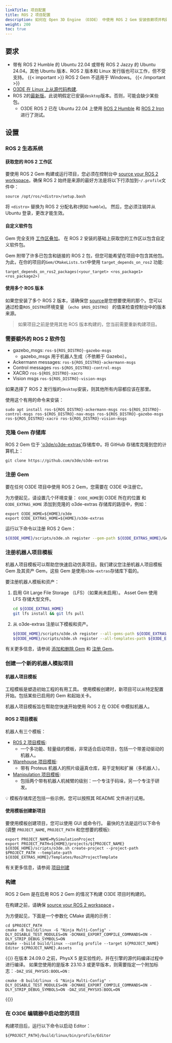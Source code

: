 ```yaml
---
linkTitle: 项目配置
title: ROS 2 项目配置
description: 如何在 Open 3D Engine （O3DE） 中使用 ROS 2 Gem 安装依赖项并构建项目。
weight: 200
toc: true
---
```


## 要求

* 带有 ROS 2 Humble 的 Ubuntu 22.04 或带有 ROS 2 Jazzy 的 Ubuntu 24.04。其他 Ubuntu 版本、ROS 2 版本和 Linux 发行版也可以工作，但不受支持。
  {{< important >}}
ROS 2 Gem 不适用于 Windows。
  {{< /important >}}
* [O3DE 在 Linux 上从源代码构建](/docs/welcome-guide/setup/setup-from-github/building-linux).
* ROS 2的[最新版](https://docs.ros.org/en/rolling/Releases.html#list-of-distributions )。此说明假定已安装`desktop`版本。否则，可能会缺少某些包。
  * O3DE ROS 2 已在 Ubuntu 22.04 上使用 [ROS 2 Humble](https://docs.ros.org/en/humble/Installation.html)  和 [ROS 2 Iron](https://docs.ros.org/en/iron/Installation.html) 进行了测试。

## 设置

### ROS 2 生态系统

#### 获取您的 ROS 2 工作区

要使用 ROS 2 Gem 构建或运行项目，您必须在控制台中 [source your ROS 2 workspace](https://docs.ros.org/en/humble/Tutorials/Beginner-CLI-Tools/Configuring-ROS2-Environment.html)。确保 ROS 2 始终是来源的最好方法是将以下行添加到`~/.profile`文件中：
```
source /opt/ros/<distro>/setup.bash
```
将 `<distro>` 替换为 ROS 2 分配名称(例如 `humble`)。
然后，您必须注销并从 Ubuntu 登录，更改才能生效。

#### 自定义软件包

Gem 完全支持 [工作区叠加](https://docs.ros.org/en/humble/Tutorials/Beginner-Client-Libraries/Creating-A-Workspace/Creating-A-Workspace.html#source-the-overlay)。
在 ROS 2 安装的基础上获取您的工作区以包含自定义软件包。

Gem 附带了许多已包含和链接的 ROS 2 包，但您可能希望在项目中包含其他包。
为此，在你的项目的`Gem/CMakeLists.txt`中使用 `target_depends_on_ros2` 功能:

```
target_depends_on_ros2_packages(<your_target> <ros_package1> <ros_package2>)
```

#### 使用多个 ROS 版本

如果您安装了多个 ROS 2 版本，请确保您 [source](https://docs.ros.org/en/humble/Tutorials/Workspace/Creating-A-Workspace.html#source-the-overlay)是您想要使用的那个。您可以通过检查`ROS_DISTRO`环境变量 （`echo $ROS_DISTRO`） 的值来检查控制台中的版本来源。

> 如果项目之前是使用其他 ROS 版本构建的，您当前需要重新构建项目。

### 需要额外的 ROS 2 软件包

* gazebo_msgs: `ros-${ROS_DISTRO}-gazebo-msgs`
    * gazebo_msgs 用于机器人生成（不依赖于 Gazebo）。
* Ackermann messages: `ros-${ROS_DISTRO}-ackermann-msgs`
* Control messages `ros-${ROS_DISTRO}-control-msgs`
* XACRO `ros-${ROS_DISTRO}-xacro`
* Vision msgs `ros-${ROS_DISTRO}-vision-msgs`

如果选择了 ROS 2 发行版的`desktop`安装，则其他所有内容都应该在那里。

使用这个有用的命令来安装：

```
sudo apt install ros-${ROS_DISTRO}-ackermann-msgs ros-${ROS_DISTRO}-control-msgs ros-${ROS_DISTRO}-nav-msgs ros-${ROS_DISTRO}-gazebo-msgs ros-${ROS_DISTRO}-xacro ros-${ROS_DISTRO}-vision-msgs
```

### 克隆 Gem 存储库

ROS 2 Gem 位于 ['o3de/o3de-extras'](https://github.com/o3de/o3de-extras)存储库中。将 GitHub 存储库克隆到您的计算机上：

```
git clone https://github.com/o3de/o3de-extras
```

### 注册 Gem

要在任何 O3DE 项目中使用 ROS 2 Gem，您需要在 O3DE 中注册它。

为方便起见，请设置几个环境变量： `O3DE_HOME`到 O3DE 所在的位置 和 `O3DE_EXTRAS_HOME`
添加到克隆的 o3de-extras 存储库的路径中，例如：

```shell
export O3DE_HOME=${HOME}/o3de
export O3DE_EXTRAS_HOME=${HOME}/o3de-extras
```

运行以下命令以注册 ROS 2 Gem：
```bash
${O3DE_HOME}/scripts/o3de.sh register --gem-path ${O3DE_EXTRAS_HOME}/Gems/ROS2
```

### 注册机器人项目模板

机器人项目模板可以帮助您快速启动仿真项目。我们建议您注册机器人项目模板 Gem 及其资产 Gem，这些 Gem 是使用`o3de-extras`存储库下载的。

要注册机器人模板和资产：
1. 启用 Git Large File Storage （LFS）（如果尚未启用）。 Asset Gem 使用 LFS 存储大型文件。
    ```bash
    cd ${O3DE_EXTRAS_HOME}
    git lfs install && git lfs pull
    ```
2. 从 o3de-extras 注册以下模板和资产。
    ```bash
    ${O3DE_HOME}/scripts/o3de.sh register --all-gems-path ${O3DE_EXTRAS_HOME}/Gems/
    ${O3DE_HOME}/scripts/o3de.sh register --all-templates-path ${O3DE_EXTRAS_HOME}/Templates/
    ```
   
有关更多信息，请参阅 [添加和删除 Gem](/docs/user-guide/project-config/add-remove-gems/) 和 [注册 Gem](/docs/user-guide/project-config/register-gems/)。

### 创建一个新的机器人模拟项目

#### 机器人项目模板

工程模板是塑造初始工程的有用工具。
使用模板创建时，新项目可以从特定配置开始。包括某些已启用的 Gem 和起始关卡。

机器人项目模板旨在帮助您快速开始使用 ROS 2 在 O3DE 中模拟机器人。

#### ROS 2 项目模板

机器人有三个模板：
- [ROS 2 项目模板](https://github.com/o3de/o3de-extras/tree/development/Templates/Ros2ProjectTemplate):
  - 一个多功能、轻量级的模板，非常适合启动项目，包括一个带差动驱动的机器人。
- [Warehouse 项目模板](https://github.com/o3de/o3de-extras/tree/development/Templates/Ros2FleetRobotTemplate):
  - 带有 Proteus 机器人的照片级逼真仓库，易于定制和扩展（多机器人）。
- [Manipulation 项目模板](https://github.com/o3de/o3de-extras/tree/development/Templates/Ros2RoboticManipulationTemplate):
  - 包括两个带有机器人机械臂的级别：一个专注于码垛，另一个专注于研发。

:bulb: 模板存储库还包括一些示例，您可以按照其 README 文件进行试用。

#### 使用模板创建新项目

要使用模板创建项目，您可以使用 GUI 或命令行。
最快的方法是运行以下命令 (调整 `PROJECT_NAME`, `PROJECT_PATH` 和您想要的模板):

```shell
export PROJECT_NAME=MySimulationProject
export PROJECT_PATH=${HOME}/projects/${PROJECT_NAME}
${O3DE_HOME}/scripts/o3de.sh create-project --project-path $PROJECT_PATH --template-path ${O3DE_EXTRAS_HOME}/Templates/Ros2ProjectTemplate 
```

有关更多信息，请参阅 [项目创建](/docs/welcome-guide/create/)

### 构建

ROS 2 Gem 是在启用 ROS 2 Gem 的情况下构建 O3DE 项目时构建的。

在构建之前，请确保 [source your ROS 2 workspace](#source-your-ros-2-workspace) 。

为方便起见，下面是一个参数化 CMake 调用的示例：

```shell
cd $PROJECT_PATH
cmake -B build/linux -G "Ninja Multi-Config" -DLY_DISABLE_TEST_MODULES=ON -DCMAKE_EXPORT_COMPILE_COMMANDS=ON -DLY_STRIP_DEBUG_SYMBOLS=ON
cmake --build build/linux --config profile --target ${PROJECT_NAME} Editor ${PROJECT_NAME}.Assets 
```
{{<note>}}
在版本 24.09.0 之前，PhysX 5 是实验性的，并在引擎的源代码编译过程中进行编译。 
如果您使用的是版本 23.10.3 或更早版本，则需要指定一个附加标志：`-DAZ_USE_PHYSX5:BOOL=ON` :
```shell
cmake -B build/linux -G "Ninja Multi-Config" -DLY_DISABLE_TEST_MODULES=ON -DCMAKE_EXPORT_COMPILE_COMMANDS=ON -DLY_STRIP_DEBUG_SYMBOLS=ON -DAZ_USE_PHYSX5:BOOL=ON 
```
{{</note>}}
### 在 O3DE 编辑器中启动您的项目

构建项目后，运行以下命令以启动 Editor：

```shell
${PROJECT_PATH}/build/linux/bin/profile/Editor
```
